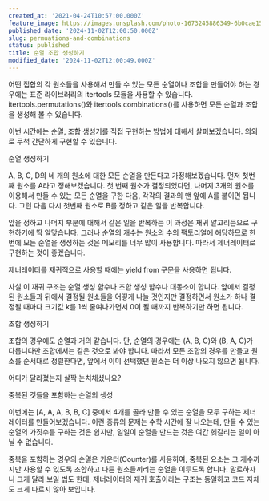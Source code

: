 ```yaml
---
created_at: '2021-04-24T10:57:00.000Z'
feature_image: https://images.unsplash.com/photo-1673245886349-6b0cae152c50?crop=entropy&cs=tinysrgb&fit=max&fm=jpg&ixid=M3wxMTc3M3wwfDF8c2VhcmNofDR8fGJhbGxzfGVufDB8fHx8MTczMDUxODI1Mnww&ixlib=rb-4.0.3&q=80&w=2000
published_date: '2024-11-02T12:00:50.000Z'
slug: permuations-and-combinations
status: published
title: 순열 조합 생성하기
modified_date: '2024-11-02T12:00:49.000Z'
---
```


어떤 집합의 각 원소들을 사용해서 만들 수 있는 모든 순열이나 조합을 만들어야 하는 경우에는 표준 라이브러리의 itertools 모듈을 사용할 수 있습니다. itertools.permutations()와 itertools.combinations()를 사용하면 모든 순열과 조합을 생성해 볼 수 있습니다. 

이번 시간에는 순열, 조합 생성기를 직접 구현하는 방법에 대해서 살펴보겠습니다. 의외로 무척 간단하게 구현할 수 있습니다. 

순열 생성하기 

A, B, C, D의 네 개의 원소에 대한 모든 순열을 만든다고 가정해보겠습니다. 먼저 첫번째 원소를 A라고 정해보겠습니다. 첫 번째 원소가 결정되었다면, 나머지 3개의 원소를 이용해서 만들 수 있는 모든 순열을 구한 다음, 각각의 결과의 맨 앞에 A를 붙이면 됩니다. 그런 다음 다시 첫번째 원소로 B를 정하고 같은 일을 반복합니다. 

앞을 정하고 나머지 부분에 대해서 같은 일을 반복하는 이 과정은 재귀 알고리듬으로 구현하기에 딱 알맞습니다. 그러나 순열의 개수는 원소의 수의 팩토리얼에 해당하므로 한 번에 모든 순열을 생성하는 것은 메모리를 너무 많이 사용합니다. 따라서 제너레이터로 구현하는 것이 좋겠습니다. 

제너레이터를 재귀적으로 사용할 때에는 yield from 구문을 사용하면 됩니다. 

사실 이 재귀 구조는 순열 생성 함수나 조합 생성 함수나 대동소이 합니다. 앞에서 결정된 원소들과 뒤에서 결정될 원소들을 어떻게 나눌 것인지만 결정하면서 원소가 하나 결정될 때마다 크기값 k를 1씩 줄여나가면서 0이 될 때까지 반복하기만 하면 됩니다. 

조합 생성하기

조합의 경우에도 순열과 거의 같습니다. 단, 순열의 경우에는 (A, B, C)와 (B, A, C)가 다릅니다만 조합에서는 같은 것으로 봐야 합니다. 따라서 모든 조합의 경우를 만들고 원소를 순서대로 정렬한다면, 앞에서 이미 선택했던 원소는 더 이상 나오지 않으면 됩니다. 

어디가 달라졌는지 살짝 눈치채셨나요?

중복된 것들을 포함하는 순열의 생성

이번에는 [A, A, A, B, B, C] 중에서 4개를 골라 만들 수 있는 순열을 모두 구하는 제너레이터를 만들어보겠습니다. 이런 종류의 문제는 수학 시간에 잘 나오는데, 만들 수 있는 순열의 가짓수를 구하는 것은 쉽지만, 일일이 순열을 만드는 것은 여간 헷갈리는 일이 아닐 수 없습니다. 

중복을 포함하는 경우의 순열은 카운터(Counter)를 사용하여, 중복된 요소는 그 개수까지만 사용할 수 있도록 조합하고 다른 원소들끼리는 순열을 이루도록 합니다. 말로하자니 크게 달라 보일 법도 한데, 제너레이터의 재귀 호출이라는 구조는 동일하고 코드 자체도 크게 다르지 않아 보입니다.
